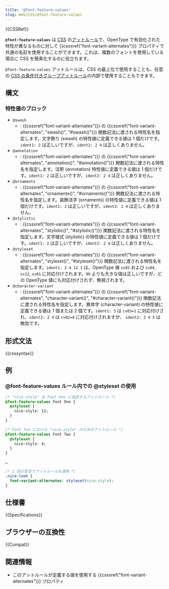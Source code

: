 ```yaml
---
title: '@font-feature-values'
slug: Web/CSS/@font-feature-values
---
```

{{CSSRef}}

**`@font-feature-values`** は [CSS](/ja/docs/Web/CSS) の[アットルール](/ja/docs/Web/CSS/At-rule)で、OpenType で有効化された特性が異なるものに対して {{cssxref("font-variant-alternates")}} プロパティで共通の名前を使用することができます。これは、複数のフォントを使用している場合に CSS を簡素化するのに役立ちます。

`@font-feature-values` アットルールは、CSS の最上位で使用することも、任意の [CSS の条件付きグループアットルール](/ja/docs/Web/CSS/At-rule#条件付きグループルール)の内部で使用することもできます。

## 構文

### 特性値のブロック

- `@swash`
  - : {{cssxref("font-variant-alternates")}} の {{cssxref("font-variant-alternates", "swash()", "#swash()")}} 関数記法に渡される特性名を指定します。文字飾り (swash) の特性値に定義できる値は 1 個だけです。`ident1: 2` は正しいですが、`ident2: 2 4` は正しくありません。
- `@annotation`
  - : {{cssxref("font-variant-alternates")}} の {{cssxref("font-variant-alternates", "annotation()", "#annotation()")}} 関数記法に渡される特性名を指定します。注釈 (annotation) 特性値に定義できる値は 1 個だけです。`ident1: 2` は正しいですが、`ident2: 2 4` は正しくありません。
- `@ornaments`
  - : {{cssxref("font-variant-alternates")}} の {{cssxref("font-variant-alternates", "ornaments()", "#ornaments()")}} 関数記法に渡される特性名を指定します。装飾活字 (ornaments) の特性値に定義できる値は 1 個だけです。`ident1: 2` は正しいですが、`ident2: 2 4` は正しくありません。
- `@stylistic`
  - : {{cssxref("font-variant-alternates")}} の {{cssxref("font-variant-alternates", "stylistic()", "#stylistic()")}} 関数記法に渡される特性名を指定します。文字様式 (stylistic) の特性値に定義できる値は 1 個だけです。`ident1: 2` は正しいですが、`ident2: 2 4` は正しくありません。
- `@styleset`
  - : {{cssxref("font-variant-alternates")}} の {{cssxref("font-variant-alternates", "styleset()", "#styleset()")}} 関数記法に渡される特性名を指定します。`ident1: 2 4 12 1` は、OpenType 値 `ss02` および `ss04`, `ss12`, `ss01` に対応付けされます。`99` よりも大きな値は正しいですが、どの OpenType 値にも対応付けされず、無視されます。
- `@character-variant`
  - : {{cssxref("font-variant-alternates")}} の {{cssxref("font-variant-alternates", "character-variant()", "#character-variant()")}} 関数記法に渡される特性名を指定します。異体字 (character-variant) の特性値に定義できる値は 1 個または 2 個です。`ident1: 3` は `cv03=1` に対応付けされ、`ident2: 2 4` は `cv02=4` に対応付けされますが、 `ident2: 2 4 5` は無効です。

## 形式文法

{{csssyntax}}

## 例

### @font-feature-values ルール内での @styleset の使用

```css
/* "nice-style" を Font One に指定するアットルール */
@font-feature-values Font One {
  @styleset {
    nice-style: 12;
  }
}

/* Font Two における "nice-style" のためのアットルール */
@font-feature-values Font Two {
  @styleset {
    nice-style: 4;
  }
}

…

/* 1 回の宣言でアットルールを適用 */
.nice-look {
  font-variant-alternates: styleset(nice-style);
}
```

## 仕様書

{{Specifications}}

## ブラウザーの互換性

{{Compat}}

## 関連情報

- このアットルールが定義する値を使用する {{cssxref("font-variant-alternates")}} プロパティ
